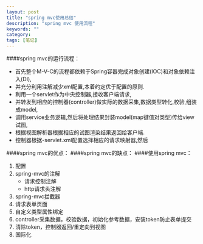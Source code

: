 ```yaml
---
layout: post
title: "spring mvc使用总结"
description: "spring mvc 使用流程"
keywords: ""
category: 
tags: [笔记]
---
```

####spring mvc的运行流程：
- 首先整个M-V-C的流程都依赖于Spring容器完成对象创建(IOC)和对象依赖注入(DI),
- 并充分利用注解减少xml配置,本着约定优于配置的原则.
- 利用一个servlet作为中央控制器,接收客户端请求,
- 并转发到相应的控制器(controller)做实际的数据采集,数据类型转化,校验,组装成model,
- 调用service业务逻辑,然后将处理结果封装model(map键值对类型)传给view试图,
- 根据视图解析器根据相应的试图渲染结果返回给客户端.
- 控制器根据<servletName>-servlet.xml配置选择相应的请求映射器,然后

####spring mvc的优点：
####spring mvc的缺点：
####使用spring mvc：

1. 配置
2. spring-mvc的注解
	 - 请求控制注解
	 - http请求头注解
3. spring-mvc拦截器
4. 请求表单页面
5. 自定义类型属性绑定
6. controller采集数据，校验数据，初始化参考数据，安装token防止表单提交
7. 清除token，控制器返回/重定向到视图
8. 国际化


